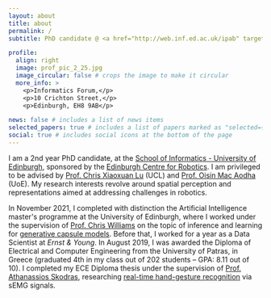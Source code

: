 ```yaml
---
layout: about
title: about
permalink: /
subtitle: PhD candidate @ <a href="http://web.inf.ed.ac.uk/ipab" target="_blank">University of Edinburgh</a>, <a href="https://www.edinburgh-robotics.org/" target="_blank">Edinburgh Centre for Robotics</a>

profile:
  align: right
  image: prof_pic_2_25.jpg
  image_circular: false # crops the image to make it circular
  more_info: >
    <p>Informatics Forum,</p>
    <p>10 Crichton Street,</p>
    <p>Edinburgh, EH8 9AB</p>

news: false # includes a list of news items
selected_papers: true # includes a list of papers marked as "selected={true}"
social: true # includes social icons at the bottom of the page
---
```


I am a 2nd year PhD candidate, at the [School of Informatics - University of Edinburgh](http://web.inf.ed.ac.uk/ipab), sponsored by the [Edinburgh Centre for Robotics](https://www.edinburgh-robotics.org/). I am privileged to be advised by [Prof. Chris Xiaoxuan Lu](https://christopherlu.github.io/) (UCL) and [Prof. Oisin Mac Aodha](https://homepages.inf.ed.ac.uk/omacaod/) (UoE). My research interests revolve around spatial perception and representations aimed at addressing challenges in robotics. 

In November 2021, I completed with distinction the Artificial Intelligence master's programme at the University of Edinburgh, where I worked under the supervision of [Prof. Chris Williams](https://homepages.inf.ed.ac.uk/ckiw/) on the topic of inference and learning for [generative capsule models](https://arxiv.org/abs/2209.03115). Before that, I worked for a year as a Data Scientist at *Ernst & Young*. In August 2019, I was awarded the Diploma of Electrical and Computer Engineering from the University of Patras, in Greece (graduated 4th in my class out of 202 students – GPA: 8.11 out of 10). I completed my ECE Diploma thesis under the supervision of [Prof. Athanassios Skodras](http://www.ece.upatras.gr/skodras/), researching [real-time hand-gesture recognition](https://ieeexplore.ieee.org/document/8900709) via sEMG signals.

<style>
    .icon {
        color: #000; /* black color */
        font-size: 27px; /* larger size */
    }
</style>

<!-- **Connect**:<br> -->
<a href="mailto:n.tsagkas@ed.ac.uk"><i class="fas fa-envelope icon"></i></a>
<a href="https://github.com/tsagkas"><i class="fab fa-github icon"></i></a>
<a href="https://scholar.google.com/citations?user=cZgkD_oAAAAJ"><i class="ai ai-google-scholar-square ai-24x icon"></i></a>
<a href="https://twitter.com/NikolasTsagkas"><i class="fa-brands fa-x-twitter icon"></i></a>
<a href="https://www.linkedin.com/in/nikolas-tsagkas/"><i class="fab fa-linkedin icon"></i></a>

<!-- Make sure you include Font Awesome CSS -->
<link rel="stylesheet" href="https://cdnjs.cloudflare.com/ajax/libs/font-awesome/5.15.4/css/all.min.css">



<!-- **Connect**:<br>
n (dot) tsagkas (at) ed.ac.uk<br>
<a href="https://github.com/tsagkas"><img src="https://image.flaticon.com/icons/svg/25/25231.svg" alt="GitHub" width="20" height="20"></a>
<a href="https://scholar.google.com/citations?user=cZgkD_oAAAAJ"><img src="https://image.flaticon.com/icons/svg/25/25239.svg" alt="Google Scholar" width="20" height="20"></a>
<a href="https://twitter.com/NikolasTsagkas"><img src="https://image.flaticon.com/icons/svg/25/25236.svg" alt="Twitter" width="20" height="20"></a>
<a href="https://www.linkedin.com/in/nikolas-tsagkas/"><img src="https://image.flaticon.com/icons/svg/25/25225.svg" alt="LinkedIn" width="20" height="20"></a>
 -->

<!-- **Connect**:<br>
n (dot) tsagkas (at) ed.ac.uk<br>
[[GitHub](https://github.com/tsagkas)] [[G. Scholar](https://scholar.google.com/citations?user=cZgkD_oAAAAJ)] [[X](https://twitter.com/NikolasTsagkas)] [[LinkedIn](https://www.linkedin.com/in/nikolas-tsagkas/)]<br> -->
<!-- **Code**: https://github.com/tsagkas<br>
**X**: https://twitter.com/NikolasTsagkas<br> -->